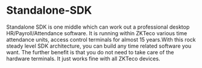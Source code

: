 # Standalone-SDK
Standalone SDK is one middle which can work out a professional desktop HR/Payroll/Attendance software. It is running within ZKTeco various time attendance units, access control terminals for almost 15 years.With this rock steady level SDK architecture, you can build any time related software you want. The further benefit is that you do not need to take care of the hardware terminals. It just works fine with all ZKTeco devices. 
